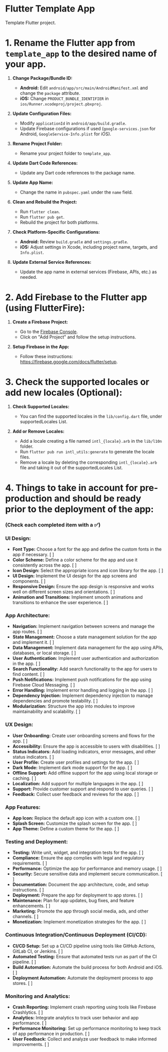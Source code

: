 # Flutter Template App

Template Flutter project.

# 1. Rename the Flutter app from `template_app` to the desired name of your app. 

1. **Change Package/Bundle ID:**
    - **Android:** Edit `android/app/src/main/AndroidManifest.xml` and change the `package` attribute.
    - **iOS:** Change `PRODUCT_BUNDLE_IDENTIFIER` in `ios/Runner.xcodeproj/project.pbxproj`.

2. **Update Configuration Files:**
    - Modify `applicationId` in `android/app/build.gradle`.
    - Update Firebase configurations if used (`google-services.json` for Android, `GoogleService-Info.plist` for iOS).

3. **Rename Project Folder:**
    - Rename your project folder to `template_app`.

4. **Update Dart Code References:**
    - Update any Dart code references to the package name.

5. **Update App Name:**
    - Change the name in `pubspec.yaml` under the `name` field.

6. **Clean and Rebuild the Project:**
    - Run `flutter clean`.
    - Run `flutter pub get`.
    - Rebuild the project for both platforms.

7. **Check Platform-Specific Configurations:**
    - **Android:** Review `build.gradle` and `settings.gradle`.
    - **iOS:** Adjust settings in Xcode, including project name, targets, and `Info.plist`.

8. **Update External Service References:**
    - Update the app name in external services (Firebase, APIs, etc.) as needed.



# 2. Add Firebase to the Flutter app (using FlutterFire):

1. **Create a Firebase Project:**
    - Go to the [Firebase Console](https://console.firebase.google.com/).
    - Click on "Add Project" and follow the setup instructions.

2. **Setup Firebase in the App:**
    - Follow these instructions: https://firebase.google.com/docs/flutter/setup.

# 3. Check the supported locales or add new locales (Optional):

1. **Check Supported Locales:**
    - You can find the supported locales in the `lib/config.dart` file, under supportedLocales List.

2. **Add or Remove Locales:**
    - Add a locale creating a file named `intl_{locale}.arb` in the `lib/l10n` folder.
    - Run `flutter pub run intl_utils:generate` to generate the locale files.
    - Remove a locale by deleting the corresponding `intl_{locale}.arb` file and taking it out of the supportedLocales List.

# 4. Things to take in account for pre-production and should be ready prior to the deployment of the app:
### (Check each completed item with a ✅)

### UI Design:
   - **Font Type:** Choose a font for the app and define the custom fonts in the app if necessary. [ ]
   - **Color Scheme:** Define a color scheme for the app and use it consistently across the app. [ ]
   - **Icon Design:** Select the appropriate icons and icon library for the app. [ ]
   - **UI Design:** Implement the UI design for the app screens and components. [ ]
   - **Responsive Design:** Ensure the app design is responsive and works well on different screen sizes and orientations. [ ]
   - **Animation and Transitions:** Implement smooth animations and transitions to enhance the user experience. [ ]

### App Architecture:
   - **Navigation:** Implement navigation between screens and manage the app routes. [ ]
   - **State Management:** Choose a state management solution for the app and implement it. [ ]
   - **Data Management:** Implement data management for the app using APIs, databases, or local storage. [ ]
   - **User Authentication:** Implement user authentication and authorization in the app. [ ]
   - **Search Functionality:** Add search functionality to the app for users to find content. [ ]
   - **Push Notifications:** Implement push notifications for the app using Firebase Cloud Messaging. [ ]
   - **Error Handling:** Implement error handling and logging in the app. [ ]
   - **Dependency Injection:** Implement dependency injection to manage dependencies and promote testability. [ ]
   - **Modularization:** Structure the app into modules to improve maintainability and scalability. [ ]

### UX Design:
   - **User Onboarding:** Create user onboarding screens and flows for the app. [ ]
   - **Accessibility:** Ensure the app is accessible to users with disabilities. [ ]
   - **Status Indicators:** Add loading indicators, error messages, and other status indicators. [ ]
   - **User Profile:** Create user profiles and settings for the app. [ ]
   - **Dark Mode:** Implement dark mode support for the app. [ ]
   - **Offline Support:** Add offline support for the app using local storage or caching. [ ]
   - **Localization:** Add support for multiple languages in the app. [ ]
   - **Support:** Provide customer support and respond to user queries. [ ]
   - **Feedback:** Collect user feedback and reviews for the app. [ ]

### App Features:
   - **App Icon:** Replace the default app icon with a custom one. [ ]
   - **Splash Screen:** Customize the splash screen for the app. [ ]
   - **App Theme:** Define a custom theme for the app. [ ]

### Testing and Deployment:
   - **Testing:** Write unit, widget, and integration tests for the app. [ ]
   - **Compliance:** Ensure the app complies with legal and regulatory requirements. [ ]
   - **Performance:** Optimize the app for performance and memory usage. [ ]
   - **Security:** Secure sensitive data and implement secure communication. [ ]
   - **Documentation:** Document the app architecture, code, and setup instructions. [ ]
   - **Deployment:** Prepare the app for deployment to app stores. [ ]
   - **Maintenance:** Plan for app updates, bug fixes, and feature enhancements. [ ]
   - **Marketing:** Promote the app through social media, ads, and other channels. [ ]
   - **Monetization:** Implement monetization strategies for the app. [ ]

### Continuous Integration/Continuous Deployment (CI/CD):
   - **CI/CD Setup:** Set up a CI/CD pipeline using tools like GitHub Actions, GitLab CI, or Jenkins. [ ]
   - **Automated Testing:** Ensure that automated tests run as part of the CI pipeline. [ ]
   - **Build Automation:** Automate the build process for both Android and iOS. [ ]
   - **Deployment Automation:** Automate the deployment process to app stores. [ ]

### Monitoring and Analytics:
   - **Crash Reporting:** Implement crash reporting using tools like Firebase Crashlytics. [ ]
   - **Analytics:** Integrate analytics to track user behavior and app performance. [ ]
   - **Performance Monitoring:** Set up performance monitoring to keep track of app performance in production. [ ]
   - **User Feedback:** Collect and analyze user feedback to make informed improvements. [ ]

